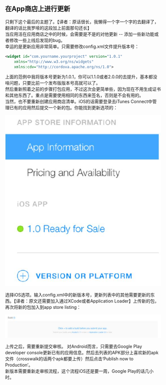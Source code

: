 ## 在App商店上进行更新
  
只剩下这个最后的主题了。【译者：原话很长，我懒得一个字一个字的去翻译了，翻译的话比我罗嗦的这段加上前面那句还长】  
当应用活在应用商店之中的时候，会需要是不是的对他更新 -- 添加一些新功能或者修改一些上线后发现的bug。  
幸运的是更新应用非常简单。只需要修改config.xml文件提升版本号：
```xml
<widget id="com.yourname.yourproject" version="1.0.1"
    xmlns="http://www.w3.org/ns/widgets"
    xmlns:cdv="http://cordova.apache.org/ns/1.0">
```
上面的范例中我将版本号更新为1.0.1，你可以1.1.0或者2.0.0的去提升，基本都没啥问题，只要比前一个发布版版本号高就可以了。  
然后重新照着之前的步骤打包应用，不过这次会更简单些，因为现在不用生成证书和其他东西了。重点是需要使用相同的东西来签名，否则是不会有用的。  
当然，也不要重新创建应用商店清单。iOS的话需要登录去iTunes Connect中管理已有的应用然后提交一个新的包。你能找到更新选项的：
  
![Update](/imgs/8.7.1.jpg)
  
选择iOS选项。输入config.xml中的新版本号，更新列表中的其他需要更新的东西。【译者：原文还需要加入通过XCode或者Application Loader】上传新的包，再次将新的包加入到app store listing：
  
![Update](/imgs/8.7.2.jpg)
  
上传之后，需要重新提交审核。
对Android而言，只需要去Google Play developer console更新已有的应用信息。然后去列表的APK部分上喜欢新的apk文件（crosswalk的话两个apk都要上传）然后点击‘Publish now to Production’。  
新版本需要重新走审核流程，这个流程iOS还是要一周，Google Play的话几小时。